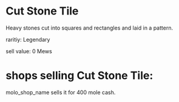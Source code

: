 # Cut Stone Tile

Heavy stones cut into squares and rectangles and laid in a pattern.

raritiy: Legendary

sell value: 0 Mews

# shops selling Cut Stone Tile:

molo_shop_name sells it for 400 mole cash.